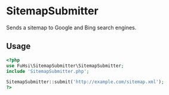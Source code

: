 # SitemapSubmitter
Sends a sitemap to Google and Bing search engines.
## Usage
```php
<?php
use FuHsi\SitemapSubmitter\SitemapSubmitter;
include 'SitemapSubmitter.php';

SitemapSubmitter::submit('http://example.com/sitemap.xml');
?>
